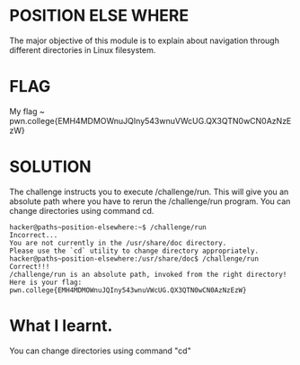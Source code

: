 
# POSITION ELSE WHERE

The major objective of this module is to explain about navigation through different directories  in Linux filesystem.


# FLAG

My flag ~ pwn.college{EMH4MDMOWnuJQIny543wnuVWcUG.QX3QTN0wCN0AzNzEzW}

# SOLUTION 

The challenge instructs you to execute /challenge/run.
This will give you an absolute path where you have to rerun the /challenge/run program. You can change directories using command cd.

```
hacker@paths~position-elsewhere:~$ /challenge/run
Incorrect...
You are not currently in the /usr/share/doc directory.
Please use the `cd` utility to change directory appropriately.
hacker@paths~position-elsewhere:/usr/share/doc$ /challenge/run
Correct!!!
/challenge/run is an absolute path, invoked from the right directory!
Here is your flag:
pwn.college{EMH4MDMOWnuJQIny543wnuVWcUG.QX3QTN0wCN0AzNzEzW}

```

# What I learnt.

You can change directories using command "cd"
